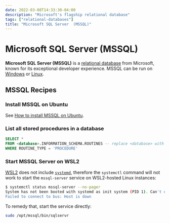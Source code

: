 ```yaml
---
date: 2022-03-08T14:33:30-04:00
description: "Microsoft's flagship relational database"
tags: ["relational-databases"]
title: "Microsoft SQL Server  (MSSQL)"
---
```


# Microsoft SQL Server  (MSSQL)

**Microsoft SQL Server (MSSQL)** is a [relational database](relational-databases.md) from Microsoft, known for its exceptional developer experience. MSSQL can be run on [Windows](windows.md) or [Linux](linux.md).

## MSSQL Recipes

### Install MSSQL on Ubuntu

See [How to install MSSQL on Ubuntu](https://docs.microsoft.com/en-us/sql/linux/quickstart-install-connect-ubuntu).

### List all stored procedures in a database

```sql
SELECT * 
FROM <database>.INFORMATION_SCHEMA.ROUTINES -- replace <database> with the name of the database you're querying
WHERE ROUTINE_TYPE = 'PROCEDURE'
```

### Start MSSQL Server on WSL2

[WSL2](wsl.md) does not include [`systemd`](systemd.md), therefore the `systemctl` command will not work to start the `mssql-server` service on WSL2-hosted Linux instances:

```bash
$ systemctl status mssql-server --no-pager
System has not been booted with systemd as init system (PID 1). Can't operate.
Failed to connect to bus: Host is down
```

To remedy that, start the service directly:

```bash
sudo /opt/mssql/bin/sqlservr
```
